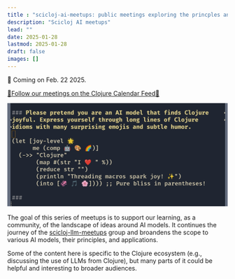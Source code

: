 ```yaml
---
title : "scicloj-ai-meetups: public meetings exploring the princples and uses of AI models"
description: "Scicloj AI meetups"
lead: ""
date: 2025-01-28
lastmod: 2025-01-28
draft: false
images: []
---
```


📣 Coming on Feb. 22 2025.


[📅Follow our meetings on the Clojure Calendar Feed📅](https://clojureverse.org/t/the-clojure-events-calendar-feed-turns-2/9527)

![an AI model pretending to be joyful about Clojure](joy1.jpg)

The goal of this series of meetups is to support our learning, as a community, of the landscape of ideas around AI models. It continues the journey of the [scicloj-llm-meetups](https://scicloj.github.io/docs/community/groups/llm-meetups/) group and broandens the scope to various AI models, their principles, and applications.

Some of the content here is specific to the Clojure ecosystem (e.g., discussing the use of LLMs from Clojure), but many parts of it could be helpful and interesting to broader audiences.
